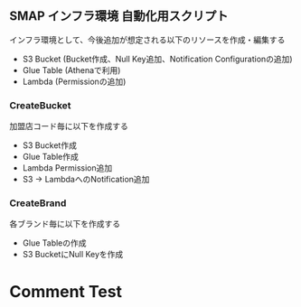 ## SMAP インフラ環境 自動化用スクリプト

インフラ環境として、今後追加が想定される以下のリソースを作成・編集する

- S3 Bucket (Bucket作成、Null Key追加、Notification Configurationの追加)
- Glue Table (Athenaで利用)
- Lambda (Permissionの追加)

### CreateBucket

加盟店コード毎に以下を作成する

- S3 Bucket作成
- Glue Table作成
- Lambda Permission追加
- S3 -> LambdaへのNotification追加

### CreateBrand

各ブランド毎に以下を作成する

- Glue Tableの作成
- S3 BucketにNull Keyを作成

# Comment Test